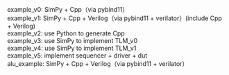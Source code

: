 example_v0: SimPy + Cpp（via pybind11）  
example_v1: SimPy + Cpp + Verilog（via pybind11 + verilator）(include Cpp + Verilog)  
example_v2: use Python to generate Cpp  
example_v3: use SimPy to implement TLM_v0  
example_v4: use SimPy to implement TLM_v1  
example_v5: implement sequencer + driver + dut  
alu_example: SimPy + Cpp + Verilog（via pybind11 + verilator）  

